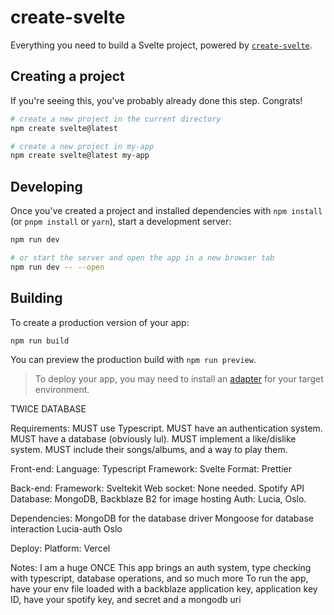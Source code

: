 # create-svelte

Everything you need to build a Svelte project, powered by [`create-svelte`](https://github.com/sveltejs/kit/tree/main/packages/create-svelte).

## Creating a project

If you're seeing this, you've probably already done this step. Congrats!

```bash
# create a new project in the current directory
npm create svelte@latest

# create a new project in my-app
npm create svelte@latest my-app
```

## Developing

Once you've created a project and installed dependencies with `npm install` (or `pnpm install` or `yarn`), start a development server:

```bash
npm run dev

# or start the server and open the app in a new browser tab
npm run dev -- --open
```

## Building

To create a production version of your app:

```bash
npm run build
```

You can preview the production build with `npm run preview`.

> To deploy your app, you may need to install an [adapter](https://kit.svelte.dev/docs/adapters) for your target environment.

TWICE DATABASE


Requirements:
MUST use Typescript. 
MUST have an authentication system.
MUST have a database (obviously lul).
MUST implement a like/dislike system.
MUST include their songs/albums, and a way to play them. 



Front-end:
Language: Typescript
Framework: Svelte
Format: Prettier


Back-end:
Framework: Sveltekit
Web socket: None needed.
Spotify API
Database: MongoDB, Backblaze B2 for image hosting
Auth: Lucia, Oslo.

Dependencies:
MongoDB for the database driver
Mongoose for database interaction
Lucia-auth
Oslo




Deploy: 
Platform: Vercel


Notes:
I am a huge ONCE
This app brings an auth system, type checking with typescript, database operations, and so much more
To run the app, have your env file loaded with a backblaze application key, application key ID, have your spotify key, and secret and a mongodb uri
